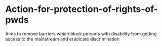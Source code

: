 # Action-for-protection-of-rights-of-pwds
Aims to remove barriers which block persons with disability from getting access to the mainstream and eradicate discrimination
